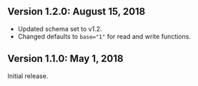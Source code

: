Version 1.2.0:  August 15, 2018
-------------------------------------------------------------------------------
    
+ Updated schema set to v1.2.
+ Changed defaults to `base="1"` for read and write functions.

Version 1.1.0:  May 1, 2018
-------------------------------------------------------------------------------
    
Initial release.
